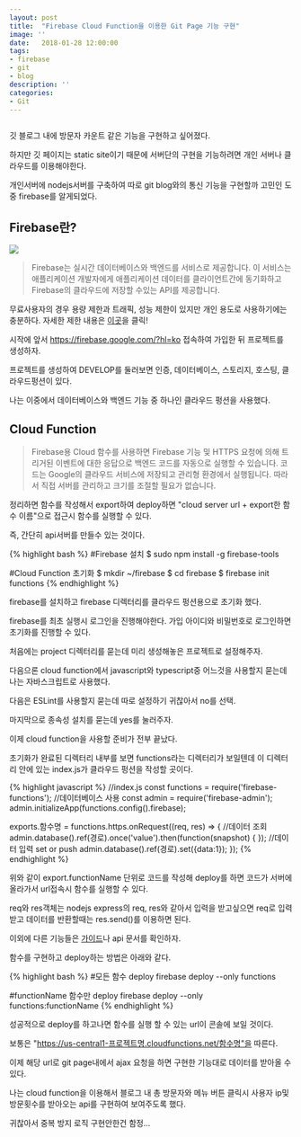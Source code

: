 ```yaml
---
layout: post
title:  "Firebase Cloud Function을 이용한 Git Page 기능 구현"
image: ''
date:   2018-01-28 12:00:00
tags:
- firebase
- git
- blog
description: ''
categories:
- Git
---
```


<img src="https://octodex.github.com/images/codercat.jpg" alt="">

깃 블로그 내에 방문자 카운트 같은 기능을 구현하고 싶어졌다. 

하지만 깃 페이지는 static site이기 때문에 서버단의 구현을 기능하려면 개인 서버나 클라우드를 이용해야한다.

개인서버에 nodejs서버를 구축하여 따로 git blog와의 통신 기능을 구현할까 고민인 도중 firebase를 알게되었다.

## Firebase란?

<img src="https://firebase.google.com/_static/images/firebase/touchicon-180.png">

>Firebase는 실시간 데이터베이스와 백엔드를 서비스로 제공합니다. 이 서비스는 애플리케이션 개발자에게 애플리케이션 데이터를 클라이언트간에 동기화하고 Firebase의 클라우드에 저장할 수있는 API를 제공합니다.

무료사용자의 경우 용량 제한과 트래픽, 성능 제한이 있지만 개인 용도로 사용하기에는 충분하다. 자세한 제한 내용은 <a href="https://firebase.google.com/pricing/?hl=ko">이곳</a>을 클릭!

시작에 앞서 <a href="https://firebase.google.com/?hl=ko">https://firebase.google.com/?hl=ko</a> 접속하여 가입한 뒤 프로젝트를 생성하자.

프로젝트를 생성하여 DEVELOP를 둘러보면 인증, 데이터베이스, 스토리지, 호스팅, 클라우드펑션이 있다.

나는 이중에서 데이터베이스와 백엔드 기능 중 하나인 클라우드 펑션을 사용했다.

## Cloud Function

>Firebase용 Cloud 함수를 사용하면 Firebase 기능 및 HTTPS 요청에 의해 트리거된 이벤트에 대한 응답으로 백엔드 코드를 자동으로 실행할 수 있습니다. 코드는 Google의 클라우드 서비스에 저장되고 관리형 환경에서 실행됩니다. 따라서 직접 서버를 관리하고 크기를 조절할 필요가 없습니다.

정리하면 함수를 작성해서 export하여 deploy하면 "cloud server url + export한 함수 이름"으로 접근시 함수를 실행할 수 있다.

즉, 간단히 api서버를 만들수 있는 것이다.

{% highlight bash %}
#Firebase 설치
$ sudo npm install -g firebase-tools

#Cloud Function 초기화
$ mkdir ~/firebase
$ cd firebase
$ firebase init functions
{% endhighlight %}

firebase를 설치하고 firebase 디렉터리를 클라우드 펑션용으로 초기화 했다.

firebase를 최초 실행시 로그인을 진행해야한다. 가입 아이디와 비밀번호로 로그인하면 초기화를 진행할 수 있다.

처음에는 project 디렉터리를 묻는데 미리 생성해놓은 프로젝트로 설정해주자.

다음으론 cloud function에서 javascript와 typescript중 어느것을 사용할지 묻는데 나는 자바스크립트로 사용했다.

다음은 ESLint를 사용할지 묻는데 따로 설정하기 귀찮아서 no를 선택.

마지막으로 종속성 설치를 묻는데 yes를 눌러주자.

이제 cloud function을 사용할 준비가 전부 끝났다.

초기화가 완료된 디렉터리 내부를 보면 functions라는 디렉터리가 보일텐데 이 디렉터리 안에 있는 index.js가 클라우드 펑션을 작성할 곳이다.

{% highlight javascript %}
//index.js
const functions = require('firebase-functions');
//데이터베이스 사용
const admin = require('firebase-admin');
admin.initializeApp(functions.config().firebase);

exports.함수명 = functions.https.onRequest((req, res) => {
    //데이터 조회
    admin.database().ref(경로).once('value').then(function(snapshot) {
    });
    //데이터 입력 set or push
    admin.database().ref(경로).set({data:1});
});
{% endhighlight %}

위와 같이 export.functionName 단위로 코드를 작성해 deploy를 하면 코드가 서버에 올라가서 url접속시 함수를 실행할 수 있다.

req와 res객체는 nodejs express의 req, res와 같아서 입력을 받고싶으면 req로 입력받고 데이터를 반환할때는 res.send()를 이용하면 된다.

이외에 다른 기능들은 <a href="https://firebase.google.com/docs/database/web/read-and-write?authuser=0">가이드</a>나 api 문서를 확인하자.

함수를 구현하고 deploy하는 방법은 아래와 같다.

{% highlight bash %}
#모든 함수 deploy
firebase deploy --only functions

#functionName 함수만 deploy
firebase deploy --only functions:functionName
{% endhighlight %}

성공적으로 deploy를 하고나면 함수를 실행 할 수 있는 url이 콘솔에 보일 것이다.

보통은 "https://us-central1-프로젝트명.cloudfunctions.net/함수명"을 따른다.

이제 해당 url로 git page내에서 ajax 요청을 하면 구현한 기능대로 데이터를 받아올 수 있다.

나는 cloud function을 이용해서 블로그 내 총 방문자와 메뉴 버튼 클릭시 사용자 ip및 방문횟수를 받아오는 api를 구현하여 보여주도록 했다.

귀찮아서 중복 방지 로직 구현안한건 함정...